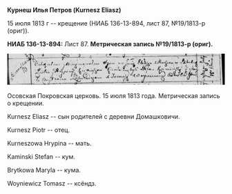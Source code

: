 **Курнеш Илья Петров (Kurnesz Eliasz)**

15 июля 1813 г -- крещение (НИАБ 136-13-894, лист 87, №19/1813-р
(ориг)).

**НИАБ 136-13-894:** Лист 87. **Метрическая запись №19/1813-р (ориг).**

![](./media/56480a9957b0c742c6b4bdca9629b3de345845ed.png)

Осовская Покровская церковь. 15 июля 1813 года. Метрическая запись о
крещении.

Kurnesz Eliasz -- сын родителей с деревни Домашковичи.

Kurnesz Piotr -- отец.

Kurneszowa Hrypina -- мать.

Kaminski Stefan -- кум.

Brytkowa Maryla -- кума.

Woyniewicz Tomasz -- ксёндз.
